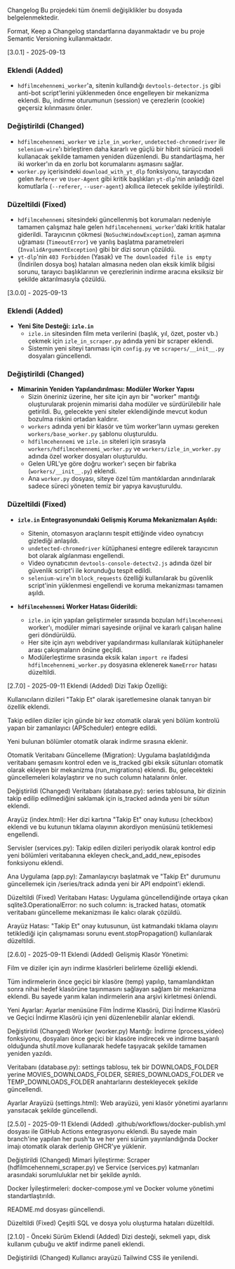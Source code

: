 Changelog
Bu projedeki tüm önemli değişiklikler bu dosyada belgelenmektedir.

Format, Keep a Changelog standartlarına dayanmaktadır ve bu proje Semantic Versioning kullanmaktadır.

[3.0.1] - 2025-09-13

### Eklendi (Added)

- `hdfilmcehennemi_worker`'a, sitenin kullandığı `devtools-detector.js` gibi anti-bot script'lerini yüklenmeden önce engelleyen bir mekanizma eklendi. Bu, indirme oturumunun (session) ve çerezlerin (cookie) geçersiz kılınmasını önler.

### Değiştirildi (Changed)

- `hdfilmcehennemi_worker` ve `izle_in_worker`, `undetected-chromedriver` ile `selenium-wire`'ı birleştiren daha kararlı ve güçlü bir hibrit sürücü modeli kullanacak şekilde tamamen yeniden düzenlendi. Bu standartlaşma, her iki worker'ın da en zorlu bot korumalarını aşmasını sağlar.
- `worker.py` içerisindeki `download_with_yt_dlp` fonksiyonu, tarayıcıdan gelen `Referer` ve `User-Agent` gibi kritik başlıkları `yt-dlp`'nin anladığı özel komutlarla (`--referer`, `--user-agent`) akıllıca iletecek şekilde iyileştirildi.

### Düzeltildi (Fixed)

- `hdfilmcehennemi` sitesindeki güncellenmiş bot korumaları nedeniyle tamamen çalışmaz hale gelen `hdfilmcehennemi_worker`'daki kritik hatalar giderildi. Tarayıcının çökmesi (`NoSuchWindowException`), zaman aşımına uğraması (`TimeoutError`) ve yanlış başlatma parametreleri (`InvalidArgumentException`) gibi bir dizi sorun çözüldü.
- `yt-dlp`'nin `403 Forbidden` (Yasak) ve `The downloaded file is empty` (İndirilen dosya boş) hataları almasına neden olan eksik kimlik bilgisi sorunu, tarayıcı başlıklarının ve çerezlerinin indirme aracına eksiksiz bir şekilde aktarılmasıyla çözüldü.

[3.0.0] - 2025-09-13

### Eklendi (Added)

- **Yeni Site Desteği: `izle.in`**
  - `izle.in` sitesinden film meta verilerini (başlık, yıl, özet, poster vb.) çekmek için `izle_in_scraper.py` adında yeni bir scraper eklendi.
  - Sistemin yeni siteyi tanıması için `config.py` ve `scrapers/__init__.py` dosyaları güncellendi.

### Değiştirildi (Changed)

- **Mimarinin Yeniden Yapılandırılması: Modüler Worker Yapısı**
  - Sizin öneriniz üzerine, her site için ayrı bir "worker" mantığı oluşturularak projenin mimarisi daha modüler ve sürdürülebilir hale getirildi. Bu, gelecekte yeni siteler eklendiğinde mevcut kodun bozulma riskini ortadan kaldırır.
  - `workers` adında yeni bir klasör ve tüm worker'ların uyması gereken `workers/base_worker.py` şablonu oluşturuldu.
  - `hdfilmcehennemi` ve `izle.in` siteleri için sırasıyla `workers/hdfilmcehennemi_worker.py` ve `workers/izle_in_worker.py` adında özel worker dosyaları oluşturuldu.
  - Gelen URL'ye göre doğru worker'ı seçen bir fabrika (`workers/__init__.py`) eklendi.
  - Ana `worker.py` dosyası, siteye özel tüm mantıklardan arındırılarak sadece süreci yöneten temiz bir yapıya kavuşturuldu.

### Düzeltildi (Fixed)

- **`izle.in` Entegrasyonundaki Gelişmiş Koruma Mekanizmaları Aşıldı:**
  - Sitenin, otomasyon araçlarını tespit ettiğinde video oynatıcıyı gizlediği anlaşıldı.
  - `undetected-chromedriver` kütüphanesi entegre edilerek tarayıcının bot olarak algılanması engellendi.
  - Video oynatıcının `devtools-console-detectv2.js` adında özel bir güvenlik script'i ile korunduğu tespit edildi.
  - `selenium-wire`'ın `block_requests` özelliği kullanılarak bu güvenlik script'inin yüklenmesi engellendi ve koruma mekanizması tamamen aşıldı.

- **`hdfilmcehennemi` Worker Hatası Giderildi:**
  - `izle.in` için yapılan geliştirmeler sırasında bozulan `hdfilmcehennemi` worker'ı, modüler mimari sayesinde orijinal ve kararlı çalışan haline geri döndürüldü.
  - Her site için ayrı webdriver yapılandırması kullanılarak kütüphaneler arası çakışmaların önüne geçildi.
  - Modülerleştirme sırasında eksik kalan `import re` ifadesi `hdfilmcehennemi_worker.py` dosyasına eklenerek `NameError` hatası düzeltildi.

[2.7.0] - 2025-09-11
Eklendi (Added)
Dizi Takip Özelliği:

Kullanıcıların dizileri "Takip Et" olarak işaretlemesine olanak tanıyan bir özellik eklendi.

Takip edilen diziler için günde bir kez otomatik olarak yeni bölüm kontrolü yapan bir zamanlayıcı (APScheduler) entegre edildi.

Yeni bulunan bölümler otomatik olarak indirme sırasına eklenir.

Otomatik Veritabanı Güncelleme (Migration): Uygulama başlatıldığında veritabanı şemasını kontrol eden ve is_tracked gibi eksik sütunları otomatik olarak ekleyen bir mekanizma (run_migrations) eklendi. Bu, gelecekteki güncellemeleri kolaylaştırır ve no such column hatalarını önler.

Değiştirildi (Changed)
Veritabanı (database.py): series tablosuna, bir dizinin takip edilip edilmediğini saklamak için is_tracked adında yeni bir sütun eklendi.

Arayüz (index.html): Her dizi kartına "Takip Et" onay kutusu (checkbox) eklendi ve bu kutunun tıklama olayının akordiyon menüsünü tetiklemesi engellendi.

Servisler (services.py): Takip edilen dizileri periyodik olarak kontrol edip yeni bölümleri veritabanına ekleyen check_and_add_new_episodes fonksiyonu eklendi.

Ana Uygulama (app.py): Zamanlayıcıyı başlatmak ve "Takip Et" durumunu güncellemek için /series/track adında yeni bir API endpoint'i eklendi.

Düzeltildi (Fixed)
Veritabanı Hatası: Uygulama güncellendiğinde ortaya çıkan sqlite3.OperationalError: no such column: is_tracked hatası, otomatik veritabanı güncelleme mekanizması ile kalıcı olarak çözüldü.

Arayüz Hatası: "Takip Et" onay kutusunun, üst katmandaki tıklama olayını tetiklediği için çalışmaması sorunu event.stopPropagation() kullanılarak düzeltildi.

[2.6.0] - 2025-09-11
Eklendi (Added)
Gelişmiş Klasör Yönetimi:

Film ve diziler için ayrı indirme klasörleri belirleme özelliği eklendi.

Tüm indirmelerin önce geçici bir klasöre (temp) yapılıp, tamamlandıktan sonra nihai hedef klasörüne taşınmasını sağlayan sağlam bir mekanizma eklendi. Bu sayede yarım kalan indirmelerin ana arşivi kirletmesi önlendi.

Yeni Ayarlar: Ayarlar menüsüne Film İndirme Klasörü, Dizi İndirme Klasörü ve Geçici İndirme Klasörü için yeni düzenlenebilir alanlar eklendi.

Değiştirildi (Changed)
Worker (worker.py) Mantığı: İndirme (process_video) fonksiyonu, dosyaları önce geçici bir klasöre indirecek ve indirme başarılı olduğunda shutil.move kullanarak hedefe taşıyacak şekilde tamamen yeniden yazıldı.

Veritabanı (database.py): settings tablosu, tek bir DOWNLOADS_FOLDER yerine MOVIES_DOWNLOADS_FOLDER, SERIES_DOWNLOADS_FOLDER ve TEMP_DOWNLOADS_FOLDER anahtarlarını destekleyecek şekilde güncellendi.

Ayarlar Arayüzü (settings.html): Web arayüzü, yeni klasör yönetimi ayarlarını yansıtacak şekilde güncellendi.

[2.5.0] - 2025-09-11
Eklendi (Added)
.github/workflows/docker-publish.yml dosyası ile GitHub Actions entegrasyonu eklendi. Bu sayede main branch'ine yapılan her push'ta ve her yeni sürüm yayınlandığında Docker imajı otomatik olarak derlenip GHCR'ye yüklenir.

Değiştirildi (Changed)
Mimari İyileştirme: Scraper (hdfilmcehennemi_scraper.py) ve Service (services.py) katmanları arasındaki sorumluluklar net bir şekilde ayrıldı.

Docker İyileştirmeleri: docker-compose.yml ve Docker volume yönetimi standartlaştırıldı.

README.md dosyası güncellendi.

Düzeltildi (Fixed)
Çeşitli SQL ve dosya yolu oluşturma hataları düzeltildi.

[2.1.0] - Önceki Sürüm
Eklendi (Added)
Dizi desteği, sekmeli yapı, disk kullanım çubuğu ve aktif indirme paneli eklendi.

Değiştirildi (Changed)
Kullanıcı arayüzü Tailwind CSS ile yenilendi.
